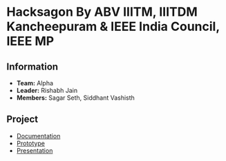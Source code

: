 # Hacksagon By ABV IIITM, IIITDM Kancheepuram & IEEE India Council, IEEE MP

## Information
- **Team:** Alpha
- **Leader:** Rishabh Jain
- **Members:** Sagar Seth, Siddhant Vashisth

## Project
- [Documentation](https://drive.google.com/file/d/1TG80G8ui6AaQW9Vl4k6Srd0aX46h6RJd/view?usp=drive_link)
- [Prototype](https://drive.google.com/file/d/1Z4bWcGXBPvybyDStfmPaj8hsnWRWGIYJ/view?usp=drive_link)
- [Presentation](https://drive.google.com/file/d/1aL2gmvFBCkGS8TIIM0x20n5yRPaCBvrq/view?usp=drive_link)
